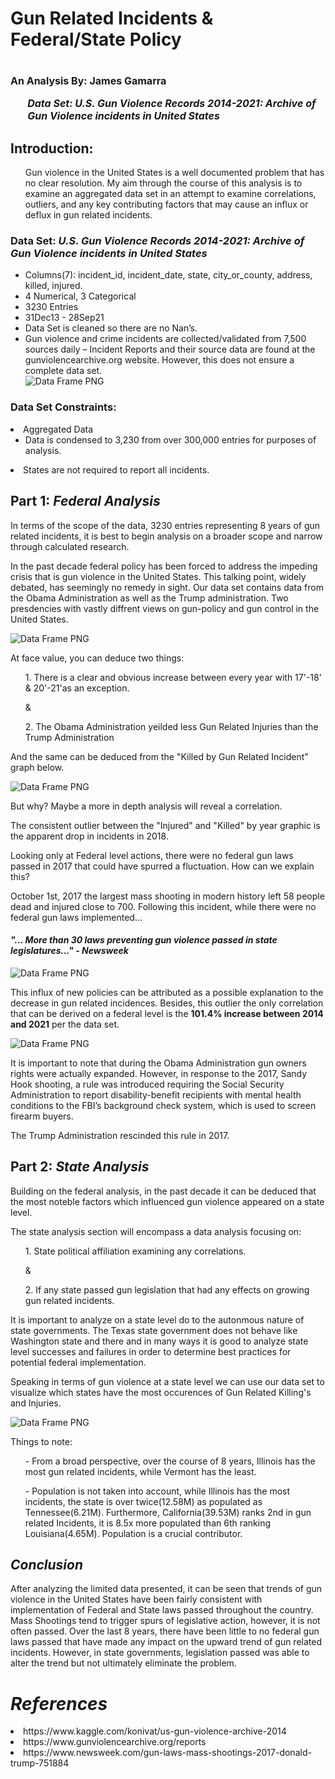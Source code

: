 # Gun Related Incidents & Federal/State Policy
# <font size="3"> An Analysis By: James Gamarra <ul><em> Data Set: U.S. Gun Violence Records 2014-2021: Archive of Gun Violence incidents in United States</em></ul></font> 
<h2>Introduction:</h2>
    <ul><p>Gun violence in the United States is a well documented problem that has no clear resolution. My aim through the course of this analysis is to examine an aggregated data set in an attempt to examine correlations, outliers, and any key contributing factors that may cause an influx or deflux in gun related incidents.
    </p> 
    </ul>

<h3>Data Set: <em>U.S. Gun Violence Records 2014-2021: Archive of Gun Violence incidents in United States</em></h3>
<ul>
    <li>
    Columns(7): incident_id, incident_date, state, city_or_county, address, killed, injured.
    </li>
    <li>
    4 Numerical, 3 Categorical
    </li>
    <li>
    3230 Entries
    </li>
    <li>
    31Dec13 - 28Sep21
    </li>
    <li>
    Data Set is cleaned so there are no Nan’s.
    </li>
    <li>
     Gun violence  and crime incidents are collected/validated from 7,500 sources daily – Incident Reports and their source data are found at the gunviolencearchive.org website. However, this does not ensure a complete data set. 
    </li>
    <img src="data/images/DataFrame.png" alt="Data Frame PNG" title="Title" />
</ul>
<h3>Data Set Constraints:</h3>
<li>Aggregated Data
    <ul>
        <li>Data is condensed to 3,230 from over 300,000 entries for purposes of analysis.</li>
    </ul>
</li>
<li>
    States are not required to report all incidents.
</li>
<h2> Part 1:<em> Federal Analysis</em>
</h2>
<p>
In terms of the scope of the data, 3230 entries representing 8 years of gun related incidents, it is best to begin analysis on a broader scope and narrow through calculated research.
</p>
<p>
In the past decade federal policy has been forced to address the impeding crisis that is gun violence in the United States. This talking point, widely debated, has seemingly no remedy in sight. Our data set contains data from the Obama Administration as well as the Trump administration. Two presdencies with vastly diffrent views on gun-policy and gun control in the United States.
</p>
<p>
<img src="data/images/InjuredByYear.png" alt="Data Frame PNG" title="InjuredByYear" />
</p>
<p>
At face value, you can deduce two things:
<ul>
1. There is a clear and obvious increase between every year with 17'-18' & 20'-21'as an exception.
</ul>
<ul>
&
</ul>
<ul>
2. The Obama Administration yeilded less Gun Related Injuries than the Trump Administration
</ul>
And the same can be deduced from the "Killed by Gun Related Incident" graph below.
</p>
<p>
<img src="data/images/KilledByYear.png" alt="Data Frame PNG" title="KilledByYear" />
</p>
<p>
But why? Maybe a more in depth analysis will reveal a correlation.
</p>
<p>
The consistent outlier between the "Injured" and "Killed" by year graphic is the apparent drop in incidents in 2018.
</p>
<p>
Looking only at Federal level actions, there were no federal gun laws passed in 2017 that could have spurred a fluctuation. How can we explain this?
</p>
<p>
October 1st, 2017 the largest mass shooting in modern history left 58 people dead and injured close to 700. Following this incident, while there were no federal gun laws implemented... 
</p>
<h4><em>
"... More than 30 laws preventing gun violence passed in state legislatures..." - Newsweek
</h4></em>
<p>
<img src="data/images/LasVegasShooting.jpeg" alt="Data Frame PNG" title="KilledByYear" />
</p>
<p>
This influx of new policies can be attributed as a possible explanation to the decrease in gun related incidences. Besides, this outlier the only correlation that can be derived on a federal level is the <strong>101.4% increase between 2014 and 2021</strong> per the data set. 
</p>
<img src="data/images/KilledByYearData.png" alt="Data Frame PNG" title="KilledByYearData" />
</p>
<p>
It is important to note that during the Obama Administration gun owners rights were actually expanded. However, in response to the 2017, Sandy Hook shooting, a rule was introduced requiring the Social Security Administration to report disability-benefit recipients with mental health conditions to the FBI’s background check system, which is used to screen firearm buyers.
</p>
<p>
The Trump Administration rescinded this rule in 2017.
</p>
<h2> Part 2:<em> State Analysis</em>
</h2>
<p>
Building on the federal analysis, in the past decade it can be deduced that the most noteble factors which influenced gun violence appeared on a state level. 
</p>
<p>
The state analysis section will encompass a data analysis focusing on:
<ul>
1. State political affiliation examining any correlations.
</ul>
<ul>
&
</ul>
<ul>
2. If any state passed gun legislation that had any effects on growing gun related incidents.
</ul> 
</p>
<p>
It is important to analyze on a state level do to the autonmous nature of state governments. The Texas state government does not behave like Washington state and there and in many ways it is good to analyze state level successes and failures in order to determine best practices for potential federal implementation.
</p>
<p>
Speaking in terms of gun violence at a state level we can use our data set to visualize which states have the most occurences of Gun Related Killing's and Injuries.
</p>
<p>
<img src="data/images/StateKilledInjured1.png" alt="Data Frame PNG" title="StateKilledInjured" />
</p>
<p>
Things to note:
<ul>
- From a broad perspective, over the course of 8 years, Illinois has the most gun related incidents, while Vermont has the least.
</ul>
<ul>
 - Population is not taken into account, while Illinois has the most incidents, the state is over twice(12.58M) as populated as Tennessee(6.21M). Furthermore, California(39.53M) ranks 2nd in gun related Incidents, it is 8.5x more populated than 6th ranking Louisiana(4.65M). Population is a crucial contributor.
</ul>
</p>
<h2><em> Conclusion</em></h2>

After analyzing the limited data presented, it can be seen that trends of gun violence in the United States have been fairly consistent with implementation of Federal and State laws passed throughout the country. Mass Shootings tend to trigger spurs of legislative action, however, it is not often passed. Over the last 8 years, there have been little to no federal gun laws passed that have made any impact on the upward trend of gun related incidents. However, in state governments, legislation passed was able to alter the trend but not ultimately eliminate the problem.

<h1><em> References</em></h1>
<li>
https://www.kaggle.com/konivat/us-gun-violence-archive-2014
</li>
<li>
https://www.gunviolencearchive.org/reports
</li>
<li>
https://www.newsweek.com/gun-laws-mass-shootings-2017-donald-trump-751884
</li>





